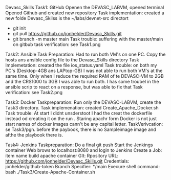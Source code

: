 Devasc_Skills
Task1: GitHub
Openen the DEVASC_LABVM, opened terminal 
Opened Github and created new repository
Task implementation:
created a new folde Devasc_Skilss is the ~/labs/devnet-src directort
- git init
- git pull https://github.co/jonhelder/Devasc_Skills.git
- git branch -m master main
Task trouble: suffering with the master/main on gitbub
task verification: see Task1.png

Task2: Ansible
Task Preparation: Had to run both VM's on one PC. Copy the hosts ans ansible config file to the Devasc_Skills directory
Task Implemetation: created the file ios_status.yaml
Task trouble: on both my PC's (Desktop-4GB ans LAPtop-GB) I was not able to run both VM's at the same time. 
Only when I reduce the required RAM of te DEVASC-VM to 2GB and the CRS1000 to 3GB I was able to run both.
I has some troubel in the ansible scrip to react on a response, but was able to fix that
Task verification: see Task2.png

Task3: Docker
Taskpreparation: Run only the DEVASC-LABVM, create the Task3 directory.
Task implemenation: created  Create_Apache_Docker.sh                    
Task trouble: At start I didnt unsderstoot I had the creat the dockerfile instead od creating it on the run . Staring apachr form Docker is not just start
names of docker images cann't be any capital letter.
TaskVerivcation: se Task3/pgn. before the paybook, there is no Sampleimage image and afthe the playbook there is.


Task4: Jenkins
Taskpreparation: 
	Do a final git push
	Start the Jenkings container
	Web brows to localhost:8080 and login to Jenkins
	Create a Job: item name build apache container
        GIt: Rpository URL: https://github.com/jonhelder/Devasc_Skills.git
	Credentials: jonhelder/github-token
	Branch Specifier: */main
	Execure shell command: bash ./Task3/Create-Apache-Container.sh 
